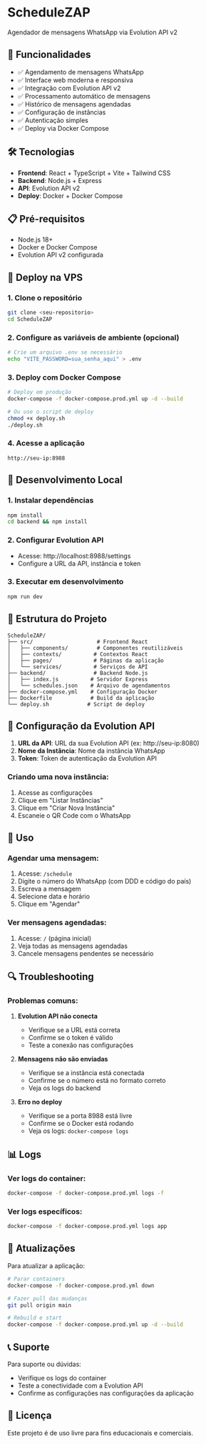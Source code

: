 # ScheduleZAP

Agendador de mensagens WhatsApp via Evolution API v2

## 🚀 Funcionalidades

- ✅ Agendamento de mensagens WhatsApp
- ✅ Interface web moderna e responsiva
- ✅ Integração com Evolution API v2
- ✅ Processamento automático de mensagens
- ✅ Histórico de mensagens agendadas
- ✅ Configuração de instâncias
- ✅ Autenticação simples
- ✅ Deploy via Docker Compose

## 🛠️ Tecnologias

- **Frontend**: React + TypeScript + Vite + Tailwind CSS
- **Backend**: Node.js + Express
- **API**: Evolution API v2
- **Deploy**: Docker + Docker Compose

## 📋 Pré-requisitos

- Node.js 18+
- Docker e Docker Compose
- Evolution API v2 configurada

## 🚀 Deploy na VPS

### 1. Clone o repositório

```bash
git clone <seu-repositorio>
cd ScheduleZAP
```

### 2. Configure as variáveis de ambiente (opcional)

```bash
# Crie um arquivo .env se necessário
echo "VITE_PASSWORD=sua_senha_aqui" > .env
```

### 3. Deploy com Docker Compose

```bash
# Deploy em produção
docker-compose -f docker-compose.prod.yml up -d --build

# Ou use o script de deploy
chmod +x deploy.sh
./deploy.sh
```

### 4. Acesse a aplicação

```
http://seu-ip:8988
```

## 🔧 Desenvolvimento Local

### 1. Instalar dependências

```bash
npm install
cd backend && npm install
```

### 2. Configurar Evolution API

- Acesse: http://localhost:8988/settings
- Configure a URL da API, instância e token

### 3. Executar em desenvolvimento

```bash
npm run dev
```

## 📁 Estrutura do Projeto

```
ScheduleZAP/
├── src/                    # Frontend React
│   ├── components/         # Componentes reutilizáveis
│   ├── contexts/          # Contextos React
│   ├── pages/             # Páginas da aplicação
│   └── services/          # Serviços de API
├── backend/               # Backend Node.js
│   ├── index.js          # Servidor Express
│   └── schedules.json    # Arquivo de agendamentos
├── docker-compose.yml    # Configuração Docker
├── Dockerfile            # Build da aplicação
└── deploy.sh            # Script de deploy
```

## 🔐 Configuração da Evolution API

1. **URL da API**: URL da sua Evolution API (ex: http://seu-ip:8080)
2. **Nome da Instância**: Nome da instância WhatsApp
3. **Token**: Token de autenticação da Evolution API

### Criando uma nova instância:

1. Acesse as configurações
2. Clique em "Listar Instâncias"
3. Clique em "Criar Nova Instância"
4. Escaneie o QR Code com o WhatsApp

## 📝 Uso

### Agendar uma mensagem:

1. Acesse: `/schedule`
2. Digite o número do WhatsApp (com DDD e código do país)
3. Escreva a mensagem
4. Selecione data e horário
5. Clique em "Agendar"

### Ver mensagens agendadas:

1. Acesse: `/` (página inicial)
2. Veja todas as mensagens agendadas
3. Cancele mensagens pendentes se necessário

## 🔍 Troubleshooting

### Problemas comuns:

1. **Evolution API não conecta**

   - Verifique se a URL está correta
   - Confirme se o token é válido
   - Teste a conexão nas configurações

2. **Mensagens não são enviadas**

   - Verifique se a instância está conectada
   - Confirme se o número está no formato correto
   - Veja os logs do backend

3. **Erro no deploy**
   - Verifique se a porta 8988 está livre
   - Confirme se o Docker está rodando
   - Veja os logs: `docker-compose logs`

## 📊 Logs

### Ver logs do container:

```bash
docker-compose -f docker-compose.prod.yml logs -f
```

### Ver logs específicos:

```bash
docker-compose -f docker-compose.prod.yml logs app
```

## 🔄 Atualizações

Para atualizar a aplicação:

```bash
# Parar containers
docker-compose -f docker-compose.prod.yml down

# Fazer pull das mudanças
git pull origin main

# Rebuild e start
docker-compose -f docker-compose.prod.yml up -d --build
```

## 📞 Suporte

Para suporte ou dúvidas:

- Verifique os logs do container
- Teste a conectividade com a Evolution API
- Confirme as configurações nas configurações da aplicação

## 📄 Licença

Este projeto é de uso livre para fins educacionais e comerciais.

